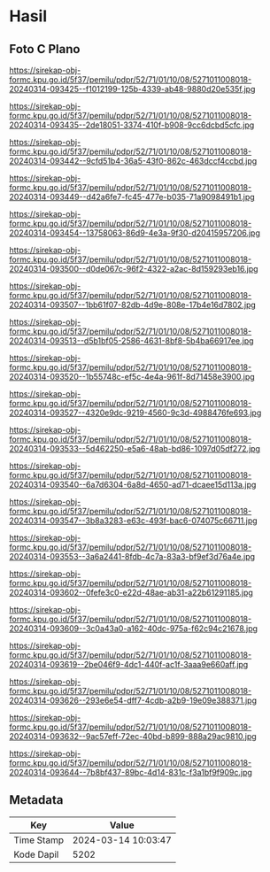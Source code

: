 # Hasil

## Foto C Plano

https://sirekap-obj-formc.kpu.go.id/5f37/pemilu/pdpr/52/71/01/10/08/5271011008018-20240314-093425--f1012199-125b-4339-ab48-9880d20e535f.jpg

https://sirekap-obj-formc.kpu.go.id/5f37/pemilu/pdpr/52/71/01/10/08/5271011008018-20240314-093435--2de18051-3374-410f-b908-9cc6dcbd5cfc.jpg

https://sirekap-obj-formc.kpu.go.id/5f37/pemilu/pdpr/52/71/01/10/08/5271011008018-20240314-093442--9cfd51b4-36a5-43f0-862c-463dccf4ccbd.jpg

https://sirekap-obj-formc.kpu.go.id/5f37/pemilu/pdpr/52/71/01/10/08/5271011008018-20240314-093449--d42a6fe7-fc45-477e-b035-71a9098491b1.jpg

https://sirekap-obj-formc.kpu.go.id/5f37/pemilu/pdpr/52/71/01/10/08/5271011008018-20240314-093454--13758063-86d9-4e3a-9f30-d20415957206.jpg

https://sirekap-obj-formc.kpu.go.id/5f37/pemilu/pdpr/52/71/01/10/08/5271011008018-20240314-093500--d0de067c-96f2-4322-a2ac-8d159293eb16.jpg

https://sirekap-obj-formc.kpu.go.id/5f37/pemilu/pdpr/52/71/01/10/08/5271011008018-20240314-093507--1bb61f07-82db-4d9e-808e-17b4e16d7802.jpg

https://sirekap-obj-formc.kpu.go.id/5f37/pemilu/pdpr/52/71/01/10/08/5271011008018-20240314-093513--d5b1bf05-2586-4631-8bf8-5b4ba66917ee.jpg

https://sirekap-obj-formc.kpu.go.id/5f37/pemilu/pdpr/52/71/01/10/08/5271011008018-20240314-093520--1b55748c-ef5c-4e4a-961f-8d71458e3900.jpg

https://sirekap-obj-formc.kpu.go.id/5f37/pemilu/pdpr/52/71/01/10/08/5271011008018-20240314-093527--4320e9dc-9219-4560-9c3d-4988476fe693.jpg

https://sirekap-obj-formc.kpu.go.id/5f37/pemilu/pdpr/52/71/01/10/08/5271011008018-20240314-093533--5d462250-e5a6-48ab-bd86-1097d05df272.jpg

https://sirekap-obj-formc.kpu.go.id/5f37/pemilu/pdpr/52/71/01/10/08/5271011008018-20240314-093540--6a7d6304-6a8d-4650-ad71-dcaee15d113a.jpg

https://sirekap-obj-formc.kpu.go.id/5f37/pemilu/pdpr/52/71/01/10/08/5271011008018-20240314-093547--3b8a3283-e63c-493f-bac6-074075c66711.jpg

https://sirekap-obj-formc.kpu.go.id/5f37/pemilu/pdpr/52/71/01/10/08/5271011008018-20240314-093553--3a6a2441-8fdb-4c7a-83a3-bf9ef3d76a4e.jpg

https://sirekap-obj-formc.kpu.go.id/5f37/pemilu/pdpr/52/71/01/10/08/5271011008018-20240314-093602--0fefe3c0-e22d-48ae-ab31-a22b61291185.jpg

https://sirekap-obj-formc.kpu.go.id/5f37/pemilu/pdpr/52/71/01/10/08/5271011008018-20240314-093609--3c0a43a0-a162-40dc-975a-f62c94c21678.jpg

https://sirekap-obj-formc.kpu.go.id/5f37/pemilu/pdpr/52/71/01/10/08/5271011008018-20240314-093619--2be046f9-4dc1-440f-ac1f-3aaa9e660aff.jpg

https://sirekap-obj-formc.kpu.go.id/5f37/pemilu/pdpr/52/71/01/10/08/5271011008018-20240314-093626--293e6e54-dff7-4cdb-a2b9-19e09e388371.jpg

https://sirekap-obj-formc.kpu.go.id/5f37/pemilu/pdpr/52/71/01/10/08/5271011008018-20240314-093632--9ac57eff-72ec-40bd-b899-888a29ac9810.jpg

https://sirekap-obj-formc.kpu.go.id/5f37/pemilu/pdpr/52/71/01/10/08/5271011008018-20240314-093644--7b8bf437-89bc-4d14-831c-f3a1bf9f909c.jpg


## Metadata

| Key        | Value               |
| ---------- | ------------------- |
| Time Stamp | 2024-03-14 10:03:47 |
| Kode Dapil | 5202                |



